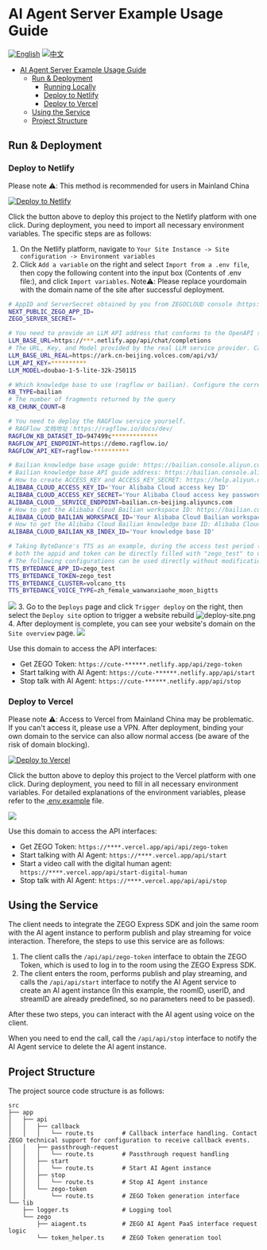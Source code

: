 # AI Agent Server Example Usage Guide

[![English](https://img.shields.io/badge/language-English-blue.svg)](./README_EN.md) [![中文](https://img.shields.io/badge/language-中文-red.svg)](./README.md)

- [AI Agent Server Example Usage Guide](#ai-agent-server-example-usage-guide)
  - [Run \& Deployment](#run--deployment)
    - [Running Locally](#running-locally)
    - [Deploy to Netlify](#deploy-to-netlify)
    - [Deploy to Vercel](#deploy-to-vercel)
  - [Using the Service](#using-the-service)
  - [Project Structure](#project-structure)


## Run & Deployment

### Deploy to Netlify

Please note ⚠️: This method is recommended for users in Mainland China

[![Deploy to Netlify](https://www.netlify.com/img/deploy/button.svg)](https://app.netlify.com/start/deploy?repository=https://github.com/ZEGOCLOUD/ai_agent_quick_start_server&branch=rag)

Click the button above to deploy this project to the Netlify platform with one click.
During deployment, you need to import all necessary environment variables. The specific steps are as follows:

1. On the Netlify platform, navigate to `Your Site Instance -> Site configuration -> Environment variables`
2. Click `Add a variable` on the right and select `Import from a .env file`, then copy the following content into the input box (Contents of .env file:), and click `Import variables`.
Note⚠️: Please replace yourdomain with the domain name of the site after successful deployment.

```bash
# AppID and ServerSecret obtained by you from ZEGOCLOUD console（https://console.zegocloud.com/）
NEXT_PUBLIC_ZEGO_APP_ID=
ZEGO_SERVER_SECRET=

# You need to provide an LLM API address that conforms to the OpenAPI specification. AIAgent will directly initiate a request to this interface. Note that it must be a URL that can be accessed from the outside network and not a LAN address or localhost.
LLM_BASE_URL=https://***.netlify.app/api/chat/completions
# The URL, Key, and Model provided by the real LLM service provider. Call it in your own defined LLM interface.
LLM_BASE_URL_REAL=https://ark.cn-beijing.volces.com/api/v3/
LLM_API_KEY=**********
LLM_MODEL=doubao-1-5-lite-32k-250115

# Which knowledge base to use (ragflow or bailian). Configure the corresponding knowledge base environment variables according to KB_TYPE. If not used, no configuration is required.
KB_TYPE=bailian
# The number of fragments returned by the query
KB_CHUNK_COUNT=8

# You need to deploy the RAGFlow service yourself.
# RAGFlow 文档地址：https://ragflow.io/docs/dev/
RAGFLOW_KB_DATASET_ID=947499c*************
RAGFLOW_API_ENDPOINT=https://demo.ragflow.io/
RAGFLOW_API_KEY=ragflow-**********

# Bailian knowledge base usage guide: https://bailian.console.aliyun.com/?spm=a2c4g.11186623.0.0.7ba312d5YW74o6&tab=doc#/doc/?type=app&url=2807740
# Bailian knowledge base API guide address: https://bailian.console.aliyun.com/?spm=5176.29619931.J_AHgvE-XDhTWrtotIBlDQQ.13.74cd521cb6A3jn&tab=doc#/doc/?type=app&url=2852772
# How to create ACCESS_KEY and ACCESS_KEY_SECRET: https://help.aliyun.com/zh/ram/user-guide/create-an-accesskey-pair?spm=a2c4g.11186623.0.i2
ALIBABA_CLOUD_ACCESS_KEY_ID='Your Alibaba Cloud access key ID'
ALIBABA_CLOUD_ACCESS_KEY_SECRET='Your Alibaba Cloud access key password'
ALIBABA_CLOUD__SERVICE_ENDPOINT=bailian.cn-beijing.aliyuncs.com
# How to get the Alibaba Cloud Bailian workspace ID: https://bailian.console.aliyun.com/?spm=5176.29619931.J_AHgvE-XDhTWrtotIBlDQQ.13.74cd521cb6A3jn&tab=doc#/doc/?type=model&url=2587495
ALIBABA_CLOUD_BAILIAN_WORKSPACE_ID='Your Alibaba Cloud Bailian workspace ID'
# How to get the Alibaba Cloud Bailian knowledge base ID: Alibaba Cloud Bailian console -> Application -> Knowledge Base -> Place the mouse over the ID icon on the right side of the knowledge base -> copy the popped ID
ALIBABA_CLOUD_BAILIAN_KB_INDEX_ID='Your knowledge base ID'

# Taking ByteDance's TTS as an example, during the access test period (within 2 weeks after contacting ZEGOCLOUD technical support to activate the AI Agent service)
# both the appid and token can be directly filled with "zego_test" to use the TTS (Text-to-Speech) service.
# The following configurations can be used directly without modification during the access test period:
TTS_BYTEDANCE_APP_ID=zego_test
TTS_BYTEDANCE_TOKEN=zego_test
TTS_BYTEDANCE_CLUSTER=volcano_tts
TTS_BYTEDANCE_VOICE_TYPE=zh_female_wanwanxiaohe_moon_bigtts
```
![](./images/import-env.png)
3. Go to the `Deploys` page and click `Trigger deploy` on the right, then select the `Deploy site` option to trigger a website rebuild
![deploy-site.png](./images/deploy-site.png)
4. After deployment is complete, you can see your website's domain on the `Site overview` page.
![](./images/site-overview.png)

Use this domain to access the API interfaces:
- Get ZEGO Token: `https://cute-******.netlify.app/api/zego-token`
- Start talking with AI Agent: `https://cute-******.netlify.app/api/start`
- Stop talk with AI Agent: `https://cute-******.netlify.app/api/stop`

### Deploy to Vercel

Please note ⚠️: Access to Vercel from Mainland China may be problematic. If you can't access it, please use a VPN. After deployment, binding your own domain to the service can also allow normal access (be aware of the risk of domain blocking).

[![Deploy to Vercel](https://vercel.com/button)](https://vercel.com/new/clone?repository-url=https%3A%2F%2Fgithub.com%2FZEGOCLOUD%2Fai_agent_quick_start_server%2Ftree%2Frag&env=NEXT_PUBLIC_ZEGO_APP_ID,ZEGO_SERVER_SECRET,LLM_API_KEY,LLM_BASE_URL,LLM_MODEL,TTS_BYTEDANCE_APP_ID,TTS_BYTEDANCE_TOKEN,TTS_BYTEDANCE_CLUSTER,TTS_BYTEDANCE_VOICE_TYPE&envDescription=这些是启动ZEGO的AI代理服务器所需的环境变量。请查看下方文档获取更多信息。&envLink=https://github.com/zegoim/aiagent-server-quickstart-sample/blob/main/.env.example)

Click the button above to deploy this project to the Vercel platform with one click. During deployment, you need to fill in all necessary environment variables. For detailed explanations of the environment variables, please refer to the [.env.example](.env.example) file.

![](./images/vercel-server.png)

Use this domain to access the API interfaces:
- Get ZEGO Token: `https://****.vercel.app/api/api/zego-token`
- Start talking with AI Agent: `https://****.vercel.app/api/start`
- Start a video call with the digital human agent: `https://****.vercel.app/api/start-digital-human`
- Stop talk with AI Agent: `https://****.vercel.app/api/api/stop`

## Using the Service

The client needs to integrate the ZEGO Express SDK and join the same room with the AI agent instance to perform publish and play streaming for voice interaction. Therefore, the steps to use this service are as follows:
1. The client calls the `/api/api/zego-token` interface to obtain the ZEGO Token, which is used to log in to the room using the ZEGO Express SDK.
2. The client enters the room, performs publish and play streaming, and calls the `/api/api/start` interface to notify the AI Agent service to create an AI agent instance (In this example, the roomID, userID, and streamID are already predefined, so no parameters need to be passed).

After these two steps, you can interact with the AI agent using voice on the client.

When you need to end the call, call the `/api/api/stop` interface to notify the AI Agent service to delete the AI agent instance.

## Project Structure

The project source code structure is as follows:

```
src
├── app
│   ├── api
│   │   ├── callback
│   │   │   └── route.ts        # Callback interface handling. Contact ZEGO technical support for configuration to receive callback events.
│   │   ├── passthrough-request
│   │   │   └── route.ts        # Passthrough request handling
│   │   ├── start
│   │   │   └── route.ts        # Start AI Agent instance
│   │   ├── stop
│   │   │   └── route.ts        # Stop AI Agent instance
│   │   └── zego-token
│   │       └── route.ts        # ZEGO Token generation interface
└── lib
    ├── logger.ts               # Logging tool
    └── zego
        ├── aiagent.ts          # ZEGO AI Agent PaaS interface request logic
        └── token_helper.ts     # ZEGO Token generation tool
```